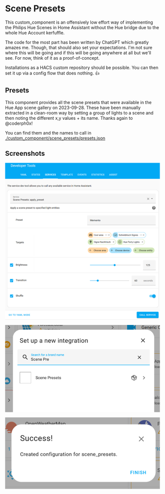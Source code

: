 # Scene Presets

This custom_component is an offensively low effort way of implementing the Philips Hue Scenes in Home Assistant without
the Hue bridge due to the whole Hue Account kerfuffle.

The code for the most part has been written by ChatGPT which greatly amazes me. Though, that should also set your expectations.
I'm not sure where this will be going and if this will be going anywhere at all but we'll see.
For now, think of it as a proof-of-concept.

Installations as a HACS custom repository should be possible.
You can then set it up via a config flow that does nothing. 👍

## Presets

This component provides all the scene presets that were available in the Hue App scene gallery on 2023-09-28.
These have been manually extracted in a clean-room way by setting a group of lights to a scene and then noting the different x,y values + its name.
Thanks again to @coderph0x!

You can find them and the names to call in [./custom_component/scene_presets/presets.json](custom_components/scene_presets/presets.json)

## Screenshots

![service.png](./img/service.png)

![step1.png](./img/step1.png)

![step2.png](./img/step2.png)